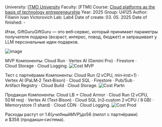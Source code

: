 University: [ITMO University](https://itmo.ru/ru/)
Faculty: [FTMI]
Course: [Cloud platforms as the basis of technology entrepreneurship]([https://](https://itmo-ict-faculty.github.io/cloud-platforms-as-the-basis-of-technology-entrepreneurship/)) 
Year: 2025
Group: U4125
Author: Filianin Ivan Victorovich
Lab: Lab4
Date of create: 03. 05. 2025
Date of finished: -

Итак, GiftGuruGiftGuru — это веб‑сервис, который принимает параметры получателя подарка (возраст, интерес, повод, бюджет) и запрашивает у LLM персональные идеи подарков. 

![image](https://github.com/user-attachments/assets/b00c9c18-7b8f-42d4-bbbe-08a28fe72c6d)

MVP
Компоненты: Cloud Run · Vertex AI (Gemini Pro) · Firestore · Cloud Storage · Cloud Logging.
![Cost MVP](https://github.com/user-attachments/assets/0ef5178e-e4cf-4971-a06e-b0143930aa80)

Тест с партнёрами
Компоненты: Cloud Run (2 vCPU, min‑inst=1) · Vertex AI (PaLM‑2 Text‑Bison) · Cloud SQL · Firestore · Pub/Sub · Artifact Registry · Cloud Build · Cloud Storage.
![Cost Partn](https://github.com/user-attachments/assets/8782d067-a4c8-40bc-aa6a-80946079886f)

Продакшн
Компоненты: Cloud LB + Cloud Armor · Cloud Run (2 vCPU, 50 M req) · Vertex AI (Text‑Bison) · Cloud SQL (n2‑custom 2 vCPU / 8 GB) · Memorystore (1 shard) · Cloud CDN · Cloud Logging.
![Cost Prod](https://github.com/user-attachments/assets/014b2dc3-b8da-4a34-a3db-d5e9a03a82a1)

Расходы растут от $1.6 (учебный MVP) до $56 (пилот с партнёрами) и $358 (продакшн‑система).

